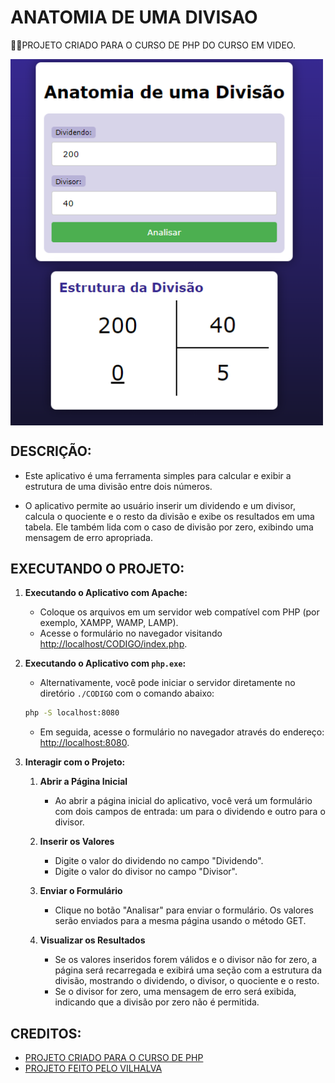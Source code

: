 # ANATOMIA DE UMA DIVISAO
👨‍🏫PROJETO CRIADO PARA O CURSO DE PHP DO CURSO EM VIDEO.

<img src="FOTO.png" align="center" width="500"> <br>

## DESCRIÇÃO:
- Este aplicativo é uma ferramenta simples para calcular e exibir a estrutura de uma divisão entre dois números. 

- O aplicativo permite ao usuário inserir um dividendo e um divisor, calcula o quociente e o resto da divisão e exibe os resultados em uma tabela. Ele também lida com o caso de divisão por zero, exibindo uma mensagem de erro apropriada.

## EXECUTANDO O PROJETO:
1. **Executando o Aplicativo com Apache:**
   - Coloque os arquivos em um servidor web compatível com PHP (por exemplo, XAMPP, WAMP, LAMP).
   - Acesse o formulário no navegador visitando [http://localhost/CODIGO/index.php](http://localhost/CODIGO/index.php).

2. **Executando o Aplicativo com `php.exe`:**
   - Alternativamente, você pode iniciar o servidor diretamente no diretório `./CODIGO` com o comando abaixo:
   ```bash
   php -S localhost:8080
   ```
   - Em seguida, acesse o formulário no navegador através do endereço: [http://localhost:8080](http://localhost:8080).

3. **Interagir com o Projeto:**
   1. **Abrir a Página Inicial**
      - Ao abrir a página inicial do aplicativo, você verá um formulário com dois campos de entrada: um para o dividendo e outro para o divisor.

   2. **Inserir os Valores**
      - Digite o valor do dividendo no campo "Dividendo".
      - Digite o valor do divisor no campo "Divisor".

   3. **Enviar o Formulário**
      - Clique no botão "Analisar" para enviar o formulário. Os valores serão enviados para a mesma página usando o método GET.

   4. **Visualizar os Resultados**
      - Se os valores inseridos forem válidos e o divisor não for zero, a página será recarregada e exibirá uma seção com a estrutura da divisão, mostrando o dividendo, o divisor, o quociente e o resto.
      - Se o divisor for zero, uma mensagem de erro será exibida, indicando que a divisão por zero não é permitida.
      
## CREDITOS:
- [PROJETO CRIADO PARA O CURSO DE PHP](https://github.com/VILHALVA/CURSO-DE-PHP)
- [PROJETO FEITO PELO VILHALVA](https://github.com/VILHALVA)





